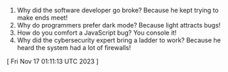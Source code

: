  
1. Why did the software developer go broke? Because he kept trying to make ends meet!
2. Why do programmers prefer dark mode? Because light attracts bugs!
3. How do you comfort a JavaScript bug? You console it!
4. Why did the cybersecurity expert bring a ladder to work? Because he heard the system had a lot of firewalls!
 
[ 
Fri Nov 17 01:11:13 UTC 2023
 ]
